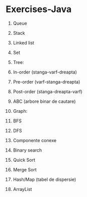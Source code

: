 # Exercises-Java

1. Queue
1. Stack
1. Linked list
1. Set
1. Tree:
  1. In-order (stanga-varf-dreapta) 
  1. Pre-order (varf-stanga-dreapta) 
  1. Post-order (stanga-dreapta-varf)
  1. ABC (arbore binar de cautare)
1. Graph:
  1. BFS
  1. DFS
  1. Componente conexe
1. Binary search
1. Quick Sort
1. Merge Sort


1. Hash/Map (tabel de dispersie)
1. ArrayList

